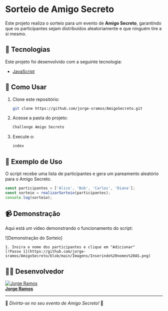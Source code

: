 # Sorteio de Amigo Secreto

Este projeto realiza o sorteio para um evento de **Amigo Secreto**, garantindo que os participantes sejam distribuídos aleatoriamente e que ninguém tire a si mesmo.

## 🚀 Tecnologias

Este projeto foi desenvolvido com a seguinte tecnologia:

- [JavaScript](https://developer.mozilla.org/pt-BR/docs/Web/JavaScript)

## 📌 Como Usar

1. Clone este repositório:
   ```bash
   git clone https://github.com/jorge-sramos/AmigoSecreto.git
   ```
2. Acesse a pasta do projeto:
   ```bash
   Challenge Amigo Secreto
   ```
3. Execute o:
   ```bash
   index
   ```

## 📄 Exemplo de Uso

O script recebe uma lista de participantes e gera um pareamento aleatório para o Amigo Secreto.

```javascript
const participantes = ['Alice', 'Bob', 'Carlos', 'Diana'];
const sorteio = realizarSorteio(participantes);
console.log(sorteio);
```

## 📹 Demonstração

Aqui está um vídeo demonstrando o funcionamento do script:

![Demonstração do Sorteio]
```
1. Insira o nome dos participantes e clique em "Adicionar"
[!Passo 1](https://github.com/jorge-sramos/AmigoSecreto/blob/main/Imagens/Inserindo%20nomes%20AS.png)
```

## 🧑‍💻 Desenvolvedor

[![Jorge Ramos](https://github.com/jorge-sramos.png?size=100)](https://github.com/jorge-sramos)  
**[Jorge Ramos](https://github.com/jorge-sramos)**

---

🔹 *Divirta-se no seu evento de Amigo Secreto!* 🎉
